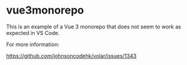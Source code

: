# vue3monorepo

This is an example of a Vue 3 monorepo that does not seem to work as expected in VS Code.

For more information:

https://github.com/johnsoncodehk/volar/issues/1343
